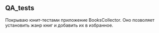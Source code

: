 ## QA_tests
Покрываю юнит-тестами приложение BooksCollector. Оно позволяет установить жанр книг и добавить их в избранное.